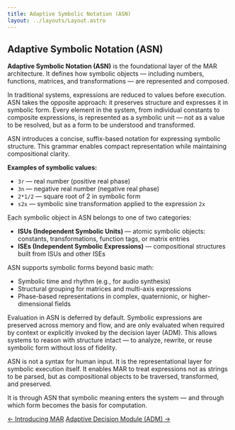 ```yaml
---
title: Adaptive Symbolic Notation (ASN)
layout: ../layouts/Layout.astro
---
```



## Adaptive Symbolic Notation (ASN)

**Adaptive Symbolic Notation (ASN)** is the foundational layer of the MAR architecture. It defines how symbolic objects — including numbers, functions, matrices, and transformations — are represented and composed.

In traditional systems, expressions are reduced to values before execution. ASN takes the opposite approach: it preserves structure and expresses it in symbolic form. Every element in the system, from individual constants to composite expressions, is represented as a symbolic unit — not as a value to be resolved, but as a form to be understood and transformed.

ASN introduces a concise, suffix-based notation for expressing symbolic structure. This grammar enables compact representation while maintaining compositional clarity.

**Examples of symbolic values:**

- `3r` — real number (positive real phase)  
- `3n` — negative real number (negative real phase)  
- `2*1/2` — square root of 2 in symbolic form  
- `s2x` — symbolic sine transformation applied to the expression `2x`

Each symbolic object in ASN belongs to one of two categories:

- **ISUs (Independent Symbolic Units)** — atomic symbolic objects: constants, transformations, function tags, or matrix entries  
- **ISEs (Independent Symbolic Expressions)** — compositional structures built from ISUs and other ISEs

ASN supports symbolic forms beyond basic math:

- Symbolic time and rhythm (e.g., for audio synthesis)  
- Structural grouping for matrices and multi-axis expressions  
- Phase-based representations in complex, quaternionic, or higher-dimensional fields

Evaluation in ASN is deferred by default. Symbolic expressions are preserved across memory and flow, and are only evaluated when required by context or explicitly invoked by the decision layer (ADM). This allows systems to reason with structure intact — to analyze, rewrite, or reuse symbolic form without loss of fidelity.

ASN is not a syntax for human input. It is the representational layer for symbolic execution itself. It enables MAR to treat expressions not as strings to be parsed, but as compositional objects to be traversed, transformed, and preserved.

It is through ASN that symbolic meaning enters the system — and through which form becomes the basis for computation.



<div class="hidden sm:flex justify-between text-sm text-gray-600 mt-12">
  <a href="/introducing-mar" class="no-underline hover:underline">← Introducing MAR</a>
  <a href="/adm" class="no-underline hover:underline">Adaptive Decision Module (ADM) →</a>
</div>
